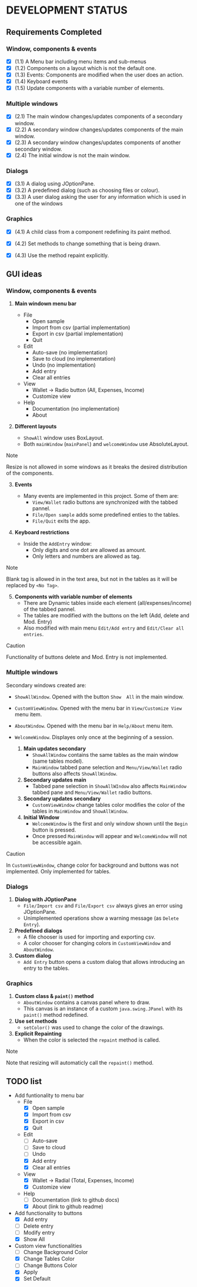 # DEVELOPMENT STATUS

## Requirements Completed

### Window, components & events
- [x] (1.1) A Menu bar including menu items and sub-menus
- [x] (1.2) Components on a layout which is not the default one.
- [x] (1.3) Events: Components are modified when the user does an action.
- [x] (1.4) Keyboard events
- [x] (1.5) Update components with a variable number of elements.

### Multiple windows
- [x] (2.1) The main window changes/updates components of a secondary window.
- [x] (2.2) A secondary window changes/updates components of the main window.
- [x] (2.3) A secondary window changes/updates components of another secondary window.
- [x] (2.4) The initial window is not the main window.

### Dialogs
- [x] (3.1) A dialog using JOptionPane.
- [x] (3.2) A predefined dialog (such as choosing files or colour).
- [x] (3.3) A user dialog asking the user for any information which is used in one of the 
windows

### Graphics
- [x] (4.1) A child class from a component redefining its paint method.
- [x] (4.2) Set methods to change something that is being drawn.
- [x] (4.3) Use the method repaint explicitly.


## GUI ideas
### Window, components & events
   1. **Main windown menu bar**
      - File
        - Open sample
        - Import from csv (partial implementation)
        - Export in csv (partial implementation)
        - Quit
      - Edit
        - Auto-save (no implementation)
        - Save to cloud (no implementation)
        - Undo (no implementation)
        - Add entry
        - Clear all entries
      - View
        - Wallet -> Radio button (All, Expenses, Income)
        - Customize view
      - Help
        - Documentation (no implementation)
        - About
  
   2. **Different layouts**
      - `ShowAll` window uses BoxLayout.
      - Both `mainWindow` (`mainPanel`) and `welcomeWindow` use AbsoluteLayout.

> [!NOTE]
> Resize is not allowed in some windows as it breaks the desired distribution of the components.

   3. **Events**
      - Many events are implemented in this project. Some of them are:
        - `View/Wallet` radio buttons are synchronized with the tabbed pannel.
        - `File/Open sample` adds some predefined enties to the tables.
        - `File/Quit` exits the app.
    
   4. **Keyboard restrictions**
      - Inside the `AddEntry` window:
        - Only digits and one dot are allowed as amount.
        - Only letters and numbers are allowed as tag.
> [!NOTE]
> Blank tag is allowed in in the text area, but not in the tables as it will be replaced by `<No Tag>`.
  
   5. **Components with variable number of elements**
      - There are Dynamic tables inside each element (all/expenses/income) of the tabbed pannel.
      - The tables are modified with the buttons on the left (Add, delete and Mod. Entry)
      - Also modified with main menu `Edit/Add entry` and `Edit/Clear all entries`.

> [!CAUTION]
> Functionality of buttons delete and Mod. Entry is not implemented.

### Multiple windows
Secondary windows created are:
- `ShowAllWindow`. Opened with the button `Show  All` in the main window.
- `CustomViewWindow`. Opened with the menu bar in `View/Customize View` menu item.
- `AboutWindow`. Opened with the menu bar in `Help/About` menu item.
- `WelcomeWindow`. Displayes only once at the beginning of a session.


   1. **Main updates secondary**
      - `ShowAllWindow` contains the same tables as the main window (same tables model).
      - `MainWindow` tabbed pane selection and `Menu/View/Wallet` radio buttons also affects `ShowAllWindow`.
   2. **Secondary updates main**
      - Tabbed pane selection in `ShowAllWIndow` also affects `MainWindow` tabbed pane and `Menu/View/Wallet` radio buttons.
   3. **Secondary updates secondary**
      - `CustomViewWindow` change tables color modifies the color of the tables in `MainWindow` and `ShowAllWindow`.
   4. **Initial Window**
      - `WelcomeWindow` is the first and only window shown until the `Begin` button is pressed.
      - Once pressed `MainWindow` will appear and `WelcomeWindow` will not be accessible again.

> [!CAUTION]
> In `CustomViewWindow`, change color for background and buttons was not implemented. Only implemented for tables.


### Dialogs
   1. **Dialog with JOptionPane**
      - `File/Import csv` and `File/Export csv` always gives an error using JOptionPane.
      - Unimplemented operations show a warning message (as `Delete Entry`).
   2. **Predefined dialogs**
      - A file chooser is used for importing and exporting csv.
      - A color chooser for changing colors in `CustomViewWindow` and `AboutWindow`.
   3. **Custom dialog**
      - `Add Entry` button opens a custom dialog that allows introducing an entry to the tables.


### Graphics
   1. **Custom class & `paint()` method**
      - `AboutWindow` contains a canvas panel where to draw.
      - This canvas is an instance of a custom `java.swing.JPanel` with its `paint()` method redefined.
   2. **Use set methods**
      - `setColor()` was used to change the color of the drawings.
   3. **Explicit Repainting**
      - When the color is selected the `repaint` method is called.
  
> [!NOTE]
> Note that resizing will automaticly call the `repaint()` method.


## TODO list

- Add funtionality to menu bar
  - File
    - [x] Open sample
    - [x] Import from csv
    - [x] Export in csv
    - [x] Quit
  - Edit
    - [ ] Auto-save
    - [ ] Save to cloud
    - [ ] Undo
    - [x] Add entry
    - [x] Clear all entries
  - View
    - [x] Wallet -> Radial (Total, Expenses, Income)
    - [x] Customize view
  - Help
    - [ ] Documentation (link to github docs)
    - [x] About (link to github readme)
  
- Add functionality to buttons
  - [x] Add entry
  - [ ] Delete entry
  - [ ] Modify entry
  - [x] Show All

- Custom view functionalities
  - [ ] Change Background Color
  - [x] Change Tables Color
  - [ ] Change Buttons Color
  - [x] Apply
  - [x] Set Default